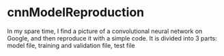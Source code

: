 # cnnModelReproduction
In my spare time, I find a picture of a convolutional neural network on Google, and then reproduce it with a simple code. It is divided into 3 parts: model file, training and validation file, test file
